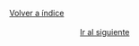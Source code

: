 



[Volver a índice](../../docsPrincipal.md ) $~~~~~~~~~~~~~~~~~~~~~~~~~~~~~~~~~~~~~~~~~~~~~~~~~~~~~~~~~~~~~~~~~~~~~~~~~~~~~~~~~~~~~~~~~~~~~~~~~~~~~~~~~~~~~~~~~~~~~~~~~~~~~~~~~~~~~~~~~~~~~~~~~~~~~~~~~~~~~~~$ [Ir al siguiente](HELPER_FUNCTIONS_plot_digits_sample.md)